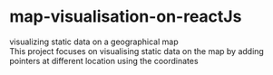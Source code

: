 # map-visualisation-on-reactJs
visualizing static data on a geographical map  
This project focuses on visualising static data on the map by adding pointers at different location using the coordinates

